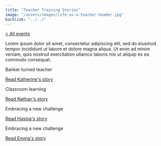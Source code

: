 ```yaml
---
title: "Teacher Training Stories"
image: "/assets/images/life-as-a-teacher-header.jpg"
backlink: "../../"
---
```


<div class="content-wrapper">
    <div class="content__right">
    </div>
    <div class="content__left">
        <p>
            <a href="life-as-a-teacher/my-story-into-teaching/index">< All events</a>
        </p>
        <p>
            Lorem ipsum dolor sit amet, consectetur adipiscing elit, sed do eiusmod tempor incididunt ut labore et dolore magna aliqua. Ut enim ad minim veniam, quis nostrud exercitation ullamco laboris nisi ut aliquip ex ea commodo consequat.
        </p>
    </div>
</div>

<div class="more-stories">
    <div class="more-stories__thumbs">
        <div class="more-stories__thumbs__thumb">
            <a href="/life-as-a-teacher/my-story-into-teaching/teacher-training-stories/banker-turned-teacher">
                <div class="more-stories__thumbs__thumb__img" style="background-image:url('/assets/images/stories/stories-katherine.jpg')"></div>
            </a>
            <div class="more-stories__thumbs__thumb__content">
                <p>Banker turned teacher</p>
                <a class="git-link" href="/life-as-a-teacher/my-story-into-teaching/teacher-training-stories/banker-turned-teacher">Read Katherine's story  <i class="fas fa-chevron-right"></i></a>
            </div>
        </div>
        <div class="more-stories__thumbs__thumb">
            <a href="/life-as-a-teacher/my-story-into-teaching/teacher-training-stories/salaried-teacher-training-classroom-learning">
                <div class="more-stories__thumbs__thumb__img" style="background-image:url('/assets/images/stories/stories-nathan.jpg')"></div>
            </a>
            <div class="more-stories__thumbs__thumb__content">
                <p>Classroom learning</p>
                <a class="git-link" href="/life-as-a-teacher/my-story-into-teaching/teacher-training-stories/salaried-teacher-training-classroom-learning">Read Nathan's story  <i class="fas fa-chevron-right"></i></a>
            </div>
        </div>
        <div class="more-stories__thumbs__thumb">
            <a href="/life-as-a-teacher/my-story-into-teaching/teacher-training-stories/teacher-training-its-worth-it">
                <div class="more-stories__thumbs__thumb__img" style="background-image:url('/assets/images/stories-karen.png')"></div>
            </a>
            <div class="more-stories__thumbs__thumb__content">
                <p>Embracing a new challenge</p>
                <a class="git-link" href="/life-as-a-teacher/my-story-into-teaching/teacher-training-stories/teacher-training-its-worth-it">Read Hasina's story <i class="fas fa-chevron-right"></i></a>
            </div>
        </div>
    </div>
    <div class="more-stories__thumbs">
        <div class="more-stories__thumbs__thumb">
            <a href="/life-as-a-teacher/my-story-into-teaching/teacher-training-stories/teacher-training-its-worth-it">
                <div class="more-stories__thumbs__thumb__img" style="background-image:url('/assets/images/stories-karen.png')"></div>
            </a>
            <div class="more-stories__thumbs__thumb__content">
                <p>Embracing a new challenge</p>
                <a class="git-link" href="/life-as-a-teacher/my-story-into-teaching/teacher-training-stories/teacher-training-its-worth-it">Read Emma's story  <i class="fas fa-chevron-right"></i></a>
            </div>
        </div>
    </div>
</div>
